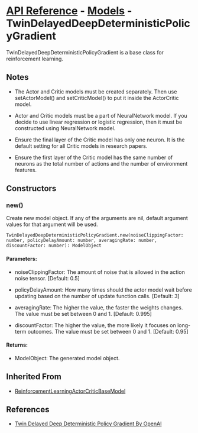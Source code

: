 # [API Reference](../../API.md) - [Models](../Models.md) - TwinDelayedDeepDeterministicPolicyGradient

TwinDelayedDeepDeterministicPolicyGradient is a base class for reinforcement learning.

## Notes

* The Actor and Critic models must be created separately. Then use setActorModel() and setCriticModel() to put it inside the ActorCritic model.

* Actor and Critic models must be a part of NeuralNetwork model. If you decide to use linear regression or logistic regression, then it must be constructed using NeuralNetwork model. 

* Ensure the final layer of the Critic model has only one neuron. It is the default setting for all Critic models in research papers.

* Ensure the first layer of the Critic model has the same number of neurons as the total number of actions and the number of environment features.

## Constructors

### new()

Create new model object. If any of the arguments are nil, default argument values for that argument will be used.

```
TwinDelayedDeepDeterministicPolicyGradient.new(noiseClippingFactor: number, policyDelayAmount: number, averagingRate: number, discountFactor: number): ModelObject
```

#### Parameters:

* noiseClippingFactor: The amount of noise that is allowed in the action noise tensor. [Default: 0.5]

* policyDelayAmount: How many times should the actor model wait before updating based on the number of update function calls. [Default: 3]

* averagingRate: The higher the value, the faster the weights changes. The value must be set between 0 and 1. [Default: 0.995]

* discountFactor: The higher the value, the more likely it focuses on long-term outcomes. The value must be set between 0 and 1. [Default: 0.95]

#### Returns:

* ModelObject: The generated model object.

## Inherited From

* [ReinforcementLearningActorCriticBaseModel](ReinforcementLearningActorCriticBaseModel.md)

## References

* [Twin Delayed Deep Deterministic Policy Gradient By OpenAI](https://spinningup.openai.com/en/latest/algorithms/td3.html)
